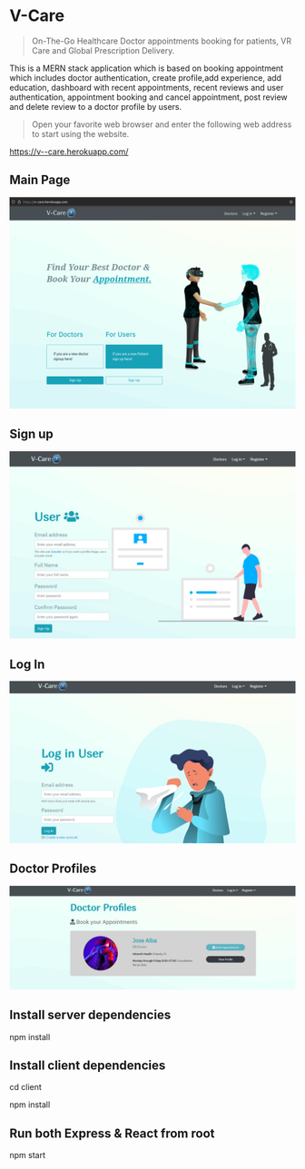 # V-Care
> On-The-Go Healthcare Doctor appointments booking for patients, VR Care and Global Prescription Delivery.


This is a MERN stack application which is based on booking appointment which includes doctor authentication, create profile,add experience, add education, dashboard with recent appointments, recent reviews and user authentication, appointment booking and cancel appointment, post review and delete review to a doctor profile by users.

>Open your favorite web browser and enter the following web address to start using the website.

https://v--care.herokuapp.com/

## Main Page
![step](client/src/img/Screenshot%20from%202022-09-21%2017-19-11.png?raw=true)

## Sign up

![step](client/src/img/Screenshot%202022-09-21%20212245.jpg)

## Log In

![step](client/src/img/Screenshot%202022-09-21%20211043.jpg)

## Doctor Profiles

![step](client/src/img/Screenshot%202022-09-21%20210809.jpg)


## Install server dependencies
npm install

## Install client dependencies
cd client

npm install

## Run both Express & React from root
npm start



